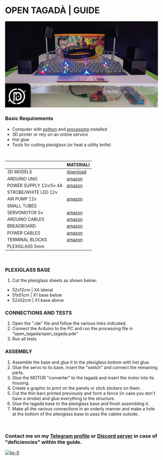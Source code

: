 # OPEN TAGADÀ | GUIDE

![image](img-tagada.png)

### Basic Requirements
- Computer with [python](https://www.python.org) and [processing](https://processing.org/) installed
- 3D printer or rely on an online service
- Hot glue
- Tools for cutting plexiglass (or heat a utility knife)
<br>

| | MATERIALI |
|-------------|-----------|
| 3D MODELS | [download](https://cults3d.com/en/3d-model/architecture/open-tagada) |
| ARDUINO UNO | [amazon](https://amzn.eu/d/0O53TD6) |
| POWER SUPPLY 12v/5v 4A | [amazon](https://amzn.eu/d/ekmAp1X) |
| STROBE/WHITE LED 12v | |
| AIR PUMP 12v | [amazon](https://amzn.eu/d/i67ArNd) |
| SMALL TUBES | |
| SERVOMOTOR 5v | [amazon](https://amzn.eu/d/1QBp1nV) |
| ARDUINO CABLES | [amazon](https://amzn.eu/d/gUC4ACc) |
| BREADBOARD | [amazon](https://amzn.eu/d/g0E0IIw) |
| POWER CABLES | [amazon](https://amzn.eu/d/3s9BbMa) |
| TERMINAL BLOCKS | [amazon](https://amzn.eu/d/3s9BbMa) |
| PLEXIGLASS 5mm | |
<br>

### PLEXIGLASS BASE
1. Cut the plexiglass sheets as shown below:
- 52x12cm | X4 lateral
- 51x51cm | X1 base below
- 52x52cm | X1 base above

### CONNECTIONS AND TESTS
1. Open the ".ide" file and follow the various links indicated.
2. Connect the Arduino to the PC and run the processing file in "open_tagada/open_tagada.pde"
3. Run all tests

### ASSEMBLY
1. Assemble the base and glue it to the plexiglass bottom with hot glue.
2. Glue the servo to its base, insert the "switch" and connect the remaining parts.
3. Glue the MOTOR "converter" to the tagadà and insert the motor into its housing.
4. Create a graphic to print on the panels or stick stickers on them.
5. Cut the thin bars printed previously and form a fence (in case you don't have a strobe) and glue everything to the structure.
6. Glue the tagadà base to the plexiglass base and finish assembling it.
7. Make all the various connections in an orderly manner and make a hole at the bottom of the plexiglass base to pass the cables outside.

<br>

### Contact me on my [Telegram profile](http://t.me/denilson_p) or [Discord server](http://discord.gg/TTB5pUzfjG) in case of "deficiencies" within the guide.
[![ko-fi](https://ko-fi.com/img/githubbutton_sm.svg)](https://ko-fi.com/K3K6ZARHD)
